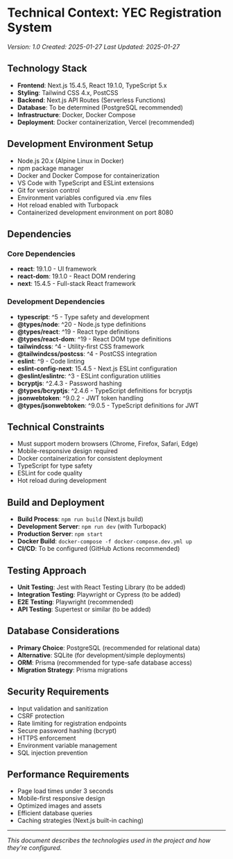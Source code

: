 # Technical Context: YEC Registration System
*Version: 1.0*
*Created: 2025-01-27*
*Last Updated: 2025-01-27*

## Technology Stack
- **Frontend**: Next.js 15.4.5, React 19.1.0, TypeScript 5.x
- **Styling**: Tailwind CSS 4.x, PostCSS
- **Backend**: Next.js API Routes (Serverless Functions)
- **Database**: To be determined (PostgreSQL recommended)
- **Infrastructure**: Docker, Docker Compose
- **Deployment**: Docker containerization, Vercel (recommended)

## Development Environment Setup
- Node.js 20.x (Alpine Linux in Docker)
- npm package manager
- Docker and Docker Compose for containerization
- VS Code with TypeScript and ESLint extensions
- Git for version control
- Environment variables configured via .env files
- Hot reload enabled with Turbopack
- Containerized development environment on port 8080

## Dependencies
### Core Dependencies
- **react**: 19.1.0 - UI framework
- **react-dom**: 19.1.0 - React DOM rendering
- **next**: 15.4.5 - Full-stack React framework

### Development Dependencies
- **typescript**: ^5 - Type safety and development
- **@types/node**: ^20 - Node.js type definitions
- **@types/react**: ^19 - React type definitions
- **@types/react-dom**: ^19 - React DOM type definitions
- **tailwindcss**: ^4 - Utility-first CSS framework
- **@tailwindcss/postcss**: ^4 - PostCSS integration
- **eslint**: ^9 - Code linting
- **eslint-config-next**: 15.4.5 - Next.js ESLint configuration
- **@eslint/eslintrc**: ^3 - ESLint configuration utilities
- **bcryptjs**: ^2.4.3 - Password hashing
- **@types/bcryptjs**: ^2.4.6 - TypeScript definitions for bcryptjs
- **jsonwebtoken**: ^9.0.2 - JWT token handling
- **@types/jsonwebtoken**: ^9.0.5 - TypeScript definitions for JWT

## Technical Constraints
- Must support modern browsers (Chrome, Firefox, Safari, Edge)
- Mobile-responsive design required
- Docker containerization for consistent deployment
- TypeScript for type safety
- ESLint for code quality
- Hot reload during development

## Build and Deployment
- **Build Process**: `npm run build` (Next.js build)
- **Development Server**: `npm run dev` (with Turbopack)
- **Production Server**: `npm start`
- **Docker Build**: `docker-compose -f docker-compose.dev.yml up`
- **CI/CD**: To be configured (GitHub Actions recommended)

## Testing Approach
- **Unit Testing**: Jest with React Testing Library (to be added)
- **Integration Testing**: Playwright or Cypress (to be added)
- **E2E Testing**: Playwright (recommended)
- **API Testing**: Supertest or similar (to be added)

## Database Considerations
- **Primary Choice**: PostgreSQL (recommended for relational data)
- **Alternative**: SQLite (for development/simple deployments)
- **ORM**: Prisma (recommended for type-safe database access)
- **Migration Strategy**: Prisma migrations

## Security Requirements
- Input validation and sanitization
- CSRF protection
- Rate limiting for registration endpoints
- Secure password hashing (bcrypt)
- HTTPS enforcement
- Environment variable management
- SQL injection prevention

## Performance Requirements
- Page load times under 3 seconds
- Mobile-first responsive design
- Optimized images and assets
- Efficient database queries
- Caching strategies (Next.js built-in caching)

---
*This document describes the technologies used in the project and how they're configured.* 
